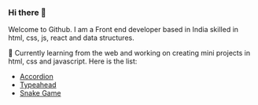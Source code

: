 ### Hi there 👋

<!--
**itsashutoshhans/itsashutoshhans** is a ✨ _special_ ✨ repository because its `README.md` (this file) appears on your GitHub profile.

Here are some ideas to get you started:

- 🔭 I’m currently working on ...
- 🌱 I’m currently learning ...
- 👯 I’m looking to collaborate on ...
- 🤔 I’m looking for help with ...
- 💬 Ask me about ...
- 📫 How to reach me: ...
- 😄 Pronouns: ...
- ⚡ Fun fact: ...
-->
Welcome to Github. 
I am a Front end developer based in India skilled in html, css, js, react and data structures. 

🔭 Currently learning from the web and working on creating mini projects in html, css and javascript. 
Here is the list:
  - [Accordion](https://4ywbd.csb.app/)
  - [Typeahead](https://typeahead.ashutoshhans.repl.co/)
  - [Snake Game](https://snake-game.ashutoshhans.repl.co/)
